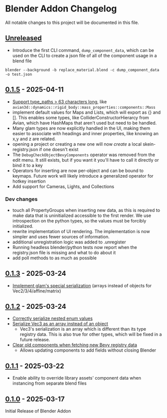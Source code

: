 # Blender Addon Changelog

All notable changes to this project will be documented in this file.

## [Unreleased]

- Introduce the first CLI command, `dump_component_data`, which can be used on the CLI to create a json file of all of the component usage in a blend file

```
blender --background -b replace_material.blend -c dump_component_data -o test.json
```

## [0.1.5] - 2025-04-11

- [Support type_paths > 63 characters long](https://github.com/rust-adventure/skein/issues/1), like `avian3d::dynamics::rigid_body::mass_properties::components::Mass`
- implement default values for Maps and Lists, which will export as {} and []. This enables some types, like ColliderConstructorHierarcy from Avian, which have HashMaps that aren't used but need to be handled.
- Many glam types are now explicitly handled in the UI, making them easier to associate with headings and inner properties, like knowing an x,y and z are related.
- opening a project or creating a new one will now _create_ a local skein-registry.json if one doesn't exist
- The `DebugCheckObjectBevyComponents` operator was removed from the edit menu. It still exists, but if you want it you'll have to call it directly or bind it to a key
- Operators for inserting are now per-object and can be bound to keymaps. Future work will likely introduce a generalized operator for hotkey insertion
- Add support for Cameras, Lights, and Collections

### Dev changes

- touch all PropertyGroups when inserting new data, as this is required to make data that is uninitialized accessible to the first render. We use introspection on the python types, so the values must be forcibly initialized.
- rewrite implementation of UI rendering. The implementation is now simpler and uses fewer sources of information.
- additional unregistration logic was added to .unregister
- Running headless blender/python tests now report when the registry.json file is missing and what to do about it
- add poll methods to as much as possible

## [0.1.3] - 2025-03-24

- [Implement glam's special serialization](https://github.com/rust-adventure/skein/issues/4) (arrays instead of objects for Vec2/3/4/affine/matrix)

## [0.1.2] - 2025-03-24

- [Correctly serialize nested enum values](https://github.com/rust-adventure/skein/issues/6)
- [Serialize Vec3 as an array instead of an object](https://github.com/rust-adventure/skein/issues/4)
  - Vec3's serialization is an array which is different than its type registry data. This is also true for other types, which will be fixed in a future release.
- [Clear old components when fetching new Bevy registry data](https://github.com/rust-adventure/skein/issues/7)
  - Allows updating components to add fields without closing Blender

## [0.1.1] - 2025-03-22

- Enable ability to override library assets' component data when instancing from separate blend files

## [0.1.0] - 2025-03-17

Initial Release of Blender Addon

[unreleased]: https://github.com/rust-adventure/skein/compare/blender-v0.1.5...HEAD
[0.1.5]: https://github.com/rust-adventure/skein/compare/blender-v0.1.3...blender-v0.1.5
[0.1.3]: https://github.com/rust-adventure/skein/compare/blender-v0.1.2...blender-v0.1.3
[0.1.2]: https://github.com/rust-adventure/skein/compare/blender-v0.1.1...blender-v0.1.2
[0.1.1]: https://github.com/rust-adventure/skein/compare/blender-v0.1.0...blender-v0.1.1
[0.1.0]: https://github.com/rust-adventure/skein/releases/tag/blender-v0.1.0
